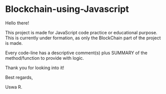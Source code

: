 # Blockchain-using-Javascript

Hello there!

This project is made for JavaScript code practice or educational purpose. This is currently under formation, as only the BlockChain part of the project is made.

Every code-line has a descriptive comment(s) plus SUMMARY of the method/function to provide with logic. 

Thank you for looking into it! 

Best regards,


Uswa R.
